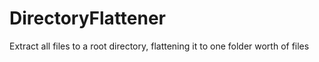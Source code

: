 # DirectoryFlattener

Extract all files to a root directory, flattening it to one folder worth of files
